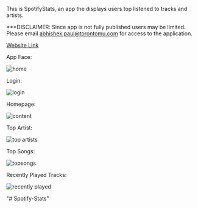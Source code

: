 This is SpotifyStats, an app the displays users top listened to tracks and artists.

***DISCLAIMER: Since app is not fully published users may be limited. Please email abhishek.paul@torontomu.com for 
access to the application. 

[Website Link](https://spotifystats2.herokuapp.com/)



App Face:

![home](https://user-images.githubusercontent.com/87787307/180896280-b975013f-7469-4d25-b91a-8eabaf74f11c.PNG)


Login:

![login](https://user-images.githubusercontent.com/87787307/180896672-a8ecc7ae-307f-44d9-8207-7fb886714a5d.png)


Homepage:

![content](https://user-images.githubusercontent.com/87787307/180896836-d20b919e-bb14-44ea-a25f-46879e3a6eb0.PNG)


Top Artist:

![top artists](https://user-images.githubusercontent.com/87787307/180896995-bb5d3224-cafb-494b-a5ee-2605b55e1f42.PNG)


Top Songs:

![topsongs](https://user-images.githubusercontent.com/87787307/180897094-ff67a482-4417-454b-900f-e64094949fea.PNG)


Recently Played Tracks:

![recently played](https://user-images.githubusercontent.com/87787307/180897276-51e501c0-4177-4b39-93a6-ac832e7c7f33.PNG)







"# Spotify-Stats" 
